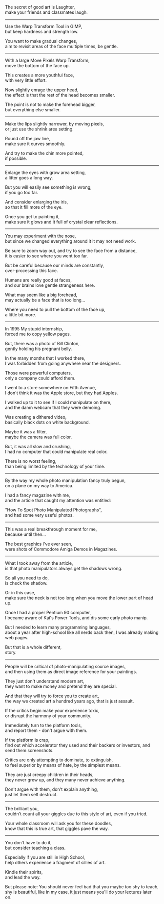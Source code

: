 The secret of good art is Laughter,\
make your friends and classmates laugh.

---

Use the Warp Transform Tool in GIMP,\
but keep hardness and strength low.

You want to make gradual changes,\
aim to revisit areas of the face multiple times, be gentle.

---

With a large Move Pixels Warp Transform,\
move the bottom of the face up.

This creates a more youthful face,\
with very little effort.

Now slightly enrage the upper head,\
the effect is that the rest of the head becomes smaller.

The point is not to make the forehead bigger,\
but everything else smaller.

---

Make the lips slightly narrower, by moving pixels,\
or just use the shrink area setting.

Round off the jaw line,\
make sure it curves smoothly.

And try to make the chin more pointed,\
if possible.

---

Enlarge the eyes with grow area setting,\
a litter goes a long way.

But you will easily see something is wrong,\
if you go too far.

And consider enlarging the iris,\
so that it fill more of the eye.

Once you get to painting it,\
make sure it glows and it full of crystal clear reflections.

---

You may experiment with the nose,\
but since we changed everything around it it may not need work.

Be sure to zoom way out, and try to see the face from a distance,\
it is easier to see where you went too far.

But be careful because our minds are constantly,\
over-processing this face.

Humans are really good at faces,\
and our brains love gentle strangeness here.

What may seem like a big forehead,\
may actually be a face that is too long...

Where you need to pull the bottom of the face up,\
a little bit more.

---

In 1995 My stupid internship,\
forced me to copy yellow pages.

But, there was a photo of Bill Clinton,\
gently holding his pregnant belly.

In the many months that I worked there,\
I was forbidden from going anywhere near the designers.

Those were powerful computers,\
only a company could afford them.

I went to a store somewhere on Fifth Avenue,\
I don't think it was the Apple store, but they had Apples.

I walked up to it to see if I could manipulate on there,\
and the damn webcam that they were demoing.

Was creating a dithered video,\
basically black dots on white background.

Maybe it was a filter,\
maybe the camera was full color.

But, it was all slow and crushing,\
I had no computer that could manipulate real color.

There is no worst feeling,\
than being limited by the technology of your time.

---

By the way my whole photo manipulation fancy truly begun,\
on a plane on my way to America.

I had a fancy magazine with me,\
and the article that caught my attention was entitled:

"How To Spot Photo Manipulated Photographs",\
and had some very useful photos.

---

This was a real breakthrough moment for me,\
because until then...

The best graphics I've ever seen,\
were shots of Commodore Amiga Demos in Magazines.

---

What I took away from the article,\
is that photo manipulators always get the shadows wrong.

So all you need to do,\
is check the shadow.

Or in this case,\
make sure the neck is not too long when you move the lower part of head up.

Once I had a proper Pentium 90 computer,\
I became aware of Kai's Power Tools, and dis some early photo manip.

But I needed to learn many programming languages,\
about a year after high-school like all nerds back then, I was already making web pages.

But that is a whole different,\
story.

---

People will be critical of photo-manipulating source images,\
and then using them as direct image reference for your paintings.

They just don't understand modern art,\
they want to make money and pretend they are special.

And that they will try to force you to create art,\
the way we created art a hundred years ago, that is just assault.

If the critics begin make your experience toxic,\
or disrupt the harmony of your community.

Immediately turn to the platform tools,\
and report them - don't argue with them.

If the platform is crap,\
find out which accelerator they used and their backers or investors, and send them screenshots.

Critics are only attempting to dominate, to extinguish,\
to feel superior by means of hate, by the simplest means.

They are just creepy children in their heads,\
they never grew up, and they many never achieve anything.

Don't argue with them, don't explain anything,\
just let them self destruct.

---

The brilliant you,\
couldn't count all your giggles due to this style of art, even if you tried.

Your whole classroom will ask you for these doodles,\
know that this is true art, that giggles pave the way.

---

You don't have to do it,\
but consider teaching a class.

Especially if you are still in High School,\
help others experience a fragment of sillies of art.

Kindle their spirits,\
and lead the way.

But please note: You should never feel bad that you maybe too shy to teach,\
shy is beautiful, like in my case, it just means you'll do your lectures later on.
